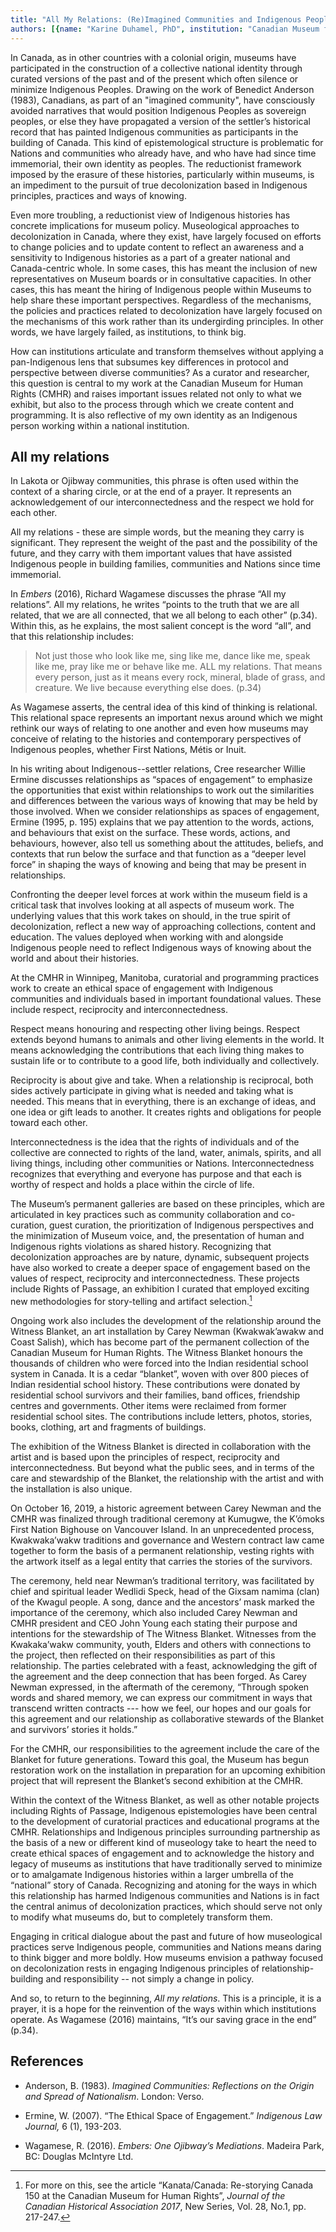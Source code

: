 ```yaml
---
title: "All My Relations: (Re)Imagined Communities and Indigenous Peoples"
authors: [{name: "Karine Duhamel, PhD", institution: "Canadian Museum for Human Rights – Winnipeg, Manitoba, Canada"}]
---
```


In Canada, as in other countries with a colonial origin, museums have
participated in the construction of a collective national identity
through curated versions of the past and of the present which often
silence or minimize Indigenous Peoples. Drawing on the work of Benedict
Anderson (1983), Canadians, as part of an "imagined community", have
consciously avoided narratives that would position Indigenous Peoples as
sovereign peoples, or else they have propagated a version of the
settler’s historical record that has painted Indigenous communities as
participants in the building of Canada. This kind of epistemological
structure is problematic for Nations and communities who already have,
and who have had since time immemorial, their own identity as peoples.
The reductionist framework imposed by the erasure of these histories,
particularly within museums, is an impediment to the pursuit of true
decolonization based in Indigenous principles, practices and ways of
knowing.

Even more troubling, a reductionist view of Indigenous histories has
concrete implications for museum policy. Museological approaches to
decolonization in Canada, where they exist, have largely focused on
efforts to change policies and to update content to reflect an awareness
and a sensitivity to Indigenous histories as a part of a greater
national and Canada-centric whole. In some cases, this has meant the
inclusion of new representatives on Museum boards or in consultative
capacities. In other cases, this has meant the hiring of Indigenous
people within Museums to help share these important perspectives.
Regardless of the mechanisms, the policies and practices related to
decolonization have largely focused on the mechanisms of this work
rather than its undergirding principles. In other words, we have largely
failed, as institutions, to think big.

How can institutions articulate and transform themselves without
applying a pan-Indigenous lens that subsumes key differences in protocol
and perspective between diverse communities? As a curator and
researcher, this question is central to my work at the Canadian Museum
for Human Rights (CMHR) and raises important issues related not only to
what we exhibit, but also to the process through which we create content
and programming. It is also reflective of my own identity as an
Indigenous person working within a national institution.

## All my relations

In Lakota or Ojibway communities, this phrase is often used within the
context of a sharing circle, or at the end of a prayer. It represents an
acknowledgement of our interconnectedness and the respect we hold for
each other.

All my relations - these are simple words, but the meaning they carry is
significant. They represent the weight of the past and the possibility
of the future, and they carry with them important values that have
assisted Indigenous people in building families, communities and Nations
since time immemorial.

In *Embers* (2016), Richard Wagamese discusses the phrase “All my
relations”. All my relations, he writes “points to the truth that we are
all related, that we are all connected, that we all belong to each
other” (p.34). Within this, as he explains, the most salient concept is
the word “all”, and that this relationship includes:

> Not just those who look like me, sing like me, dance like me, speak
> like me, pray like me or behave like me. ALL my relations. That means
> every person, just as it means every rock, mineral, blade of grass,
> and creature. We live because everything else does. (p.34)

As Wagamese asserts, the central idea of this kind of thinking is
relational. This relational space represents an important nexus around
which we might rethink our ways of relating to one another and even how
museums may conceive of relating to the histories and contemporary
perspectives of Indigenous peoples, whether First Nations, Métis or
Inuit.

In his writing about Indigenous--settler relations, Cree researcher
Willie Ermine discusses relationships as “spaces of engagement” to
emphasize the opportunities that exist within relationships to work out
the similarities and differences between the various ways of knowing
that may be held by those involved. When we consider relationships as
spaces of engagement, Ermine (1995, p. 195) explains that we pay
attention to the words, actions, and behaviours that exist on the
surface. These words, actions, and behaviours, however, also tell us
something about the attitudes, beliefs, and contexts that run below the
surface and that function as a “deeper level force” in shaping the ways
of knowing and being that may be present in relationships.

Confronting the deeper level forces at work within the museum field is a
critical task that involves looking at all aspects of museum work. The
underlying values that this work takes on should, in the true spirit of
decolonization, reflect a new way of approaching collections, content
and education. The values deployed when working with and alongside
Indigenous people need to reflect Indigenous ways of knowing about the
world and about their histories.

At the CMHR in Winnipeg, Manitoba, curatorial and programming practices
work to create an ethical space of engagement with Indigenous
communities and individuals based in important foundational values.
These include respect, reciprocity and interconnectedness.

Respect means honouring and respecting other living beings. Respect
extends beyond humans to animals and other living elements in the world.
It means acknowledging the contributions that each living thing makes to
sustain life or to contribute to a good life, both individually and
collectively.

Reciprocity is about give and take. When a relationship is reciprocal,
both sides actively participate in giving what is needed and taking what
is needed. This means that in everything, there is an exchange of ideas,
and one idea or gift leads to another. It creates rights and obligations
for people toward each other.

Interconnectedness is the idea that the rights of individuals and of the
collective are connected to rights of the land, water, animals, spirits,
and all living things, including other communities or Nations.
Interconnectedness recognizes that everything and everyone has purpose
and that each is worthy of respect and holds a place within the circle
of life.

The Museum’s permanent galleries are based on these principles, which
are articulated in key practices such as community collaboration and
co-curation, guest curation, the prioritization of Indigenous
perspectives and the minimization of Museum voice, and, the presentation
of human and Indigenous rights violations as shared history. Recognizing
that decolonization approaches are by nature, dynamic, subsequent
projects have also worked to create a deeper space of engagement based
on the values of respect, reciprocity and interconnectedness. These
projects include Rights of Passage, an exhibition I curated that
employed exciting new methodologies for story-telling and artifact
selection.[^1]

Ongoing work also includes the development of the relationship around
the Witness Blanket, an art installation by Carey Newman (Kwakwak’awakw
and Coast Salish), which has become part of the permanent collection of
the Canadian Museum for Human Rights. The Witness Blanket honours the
thousands of children who were forced into the Indian residential school
system in Canada. It is a cedar “blanket”, woven with over 800 pieces of
Indian residential school history. These contributions were donated by
residential school survivors and their families, band offices,
friendship centres and governments. Other items were reclaimed from
former residential school sites. The contributions include letters,
photos, stories, books, clothing, art and fragments of buildings.

The exhibition of the Witness Blanket is directed in collaboration with
the artist and is based upon the principles of respect, reciprocity and
interconnectedness. But beyond what the public sees, and in terms of the
care and stewardship of the Blanket, the relationship with the artist
and with the installation is also unique.

On October 16, 2019, a historic agreement between Carey Newman and the
CMHR was finalized through traditional ceremony at Kumugwe, the K’ómoks
First Nation Bighouse on Vancouver Island. In an unprecedented process,
Kwakwaka’wakw traditions and governance and Western contract law came
together to form the basis of a permanent relationship, vesting rights
with the artwork itself as a legal entity that carries the stories of
the survivors.

The ceremony, held near Newman’s traditional territory, was facilitated
by chief and spiritual leader Wedlidi Speck, head of the Gixsam namima
(clan) of the Kwagul people. A song, dance and the ancestors’ mask
marked the importance of the ceremony, which also included Carey Newman
and CMHR president and CEO John Young each stating their purpose and
intentions for the stewardship of The Witness Blanket. Witnesses from
the Kwakaka’wakw community, youth, Elders and others with connections to
the project, then reflected on their responsibilities as part of this
relationship. The parties celebrated with a feast, acknowledging the
gift of the agreement and the deep connection that has been forged. As
Carey Newman expressed, in the aftermath of the ceremony, “Through
spoken words and shared memory, we can express our commitment in ways
that transcend written contracts --- how we feel, our hopes and our
goals for this agreement and our relationship as collaborative stewards
of the Blanket and survivors’ stories it holds.”

For the CMHR, our responsibilities to the agreement include the care of
the Blanket for future generations. Toward this goal, the Museum has
begun restoration work on the installation in preparation for an
upcoming exhibition project that will represent the Blanket’s second
exhibition at the CMHR.

Within the context of the Witness Blanket, as well as other notable
projects including Rights of Passage, Indigenous epistemologies have
been central to the development of curatorial practices and educational
programs at the CMHR. Relationships and Indigenous principles
surrounding partnership as the basis of a new or different kind of
museology take to heart the need to create ethical spaces of engagement
and to acknowledge the history and legacy of museums as institutions
that have traditionally served to minimize or to amalgamate Indigenous
histories within a larger umbrella of the “national” story of Canada.
Recognizing and atoning for the ways in which this relationship has
harmed Indigenous communities and Nations is in fact the central animus
of decolonization practices, which should serve not only to modify what
museums do, but to completely transform them.

Engaging in critical dialogue about the past and future of how
museological practices serve Indigenous people, communities and Nations
means daring to think bigger and more boldly. How museums envision a
pathway focused on decolonization rests in engaging Indigenous
principles of relationship-building and responsibility -- not simply a
change in policy.

And so, to return to the beginning, *All my relations*. This is a
principle, it is a prayer, it is a hope for the reinvention of the ways
within which institutions operate. As Wagamese (2016) maintains, “It’s
our saving grace in the end” (p.34).

## References

- Anderson, B. (1983). *Imagined Communities: Reflections on the Origin
  and Spread of Nationalism*. London: Verso.
- Ermine, W. (2007). “The Ethical Space of Engagement.” *Indigenous Law
  Journal,* 6 (1), 193-203.

- Wagamese, R. (2016). *Embers: One Ojibway’s Mediations*. Madeira Park,
  BC: Douglas McIntyre Ltd.

[^1]: For more on this, see the article “Kanata/Canada: Re-storying Canada 150 at the Canadian Museum for Human Rights”, *Journal of the Canadian Historical Association 2017*, New Series, Vol. 28, No.1, pp. 217-247.
